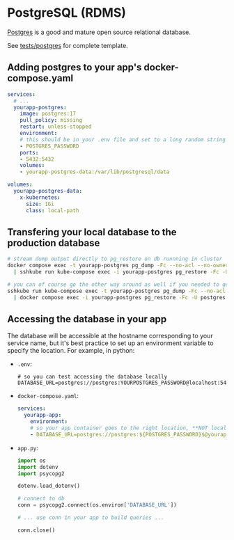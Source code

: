 # PostgreSQL (RDMS)

[Postgres](https://www.postgresql.org/) is a good and mature open source relational database.

See [tests/postgres](https://github.com/MaayanLab/k8s-docs/tree/main/tests/postgres) for complete template.

## Adding postgres to your app's docker-compose.yaml

```yaml
services:
  # ...
  yourapp-postgres:
    image: postgres:17
    pull_policy: missing
    restart: unless-stopped
    environment:
    # this should be in your .env file and set to a long random string
    - POSTGRES_PASSWORD
    ports:
    - 5432:5432
    volumes:
    - yourapp-postgres-data:/var/lib/postgresql/data

volumes:
  yourapp-postgres-data:
    x-kubernetes:
      size: 1Gi
      class: local-path
```

## Transfering your local database to the production database

```bash
# stream dump output directly to pg_restore on db runnning in cluster
docker compose exec -t yourapp-postgres pg_dump -Fc --no-acl --no-owner -U postgres -d postgres \
  | sshkube run kube-compose exec -i yourapp-postgres pg_restore -Fc -U postgres -d postgres

# you can of course go the other way around as well if you needed to get information from production
sshkube run kube-compose exec -t yourapp-postgres pg_dump -Fc --no-acl --no-owner -U postgres -d postgres \
  | docker compose exec -i yourapp-postgres pg_restore -Fc -U postgres -d postgres
```

## Accessing the database in your app

The database will be accessible at the hostname corresponding to your service name, but it's best practice to set up an environment variable to specify the location. For example, in python:

- `.env`:
  ```
  # so you can test accessing the database locally
  DATABASE_URL=postgres://postgres:YOURPOSTGRES_PASSWORD@localhost:5432/postgres
  ```
- `docker-compose.yaml`:
  ```yaml
  services:
    yourapp-app:
      environment:
      # so your app container goes to the right location, **NOT localhost**
      - DATABASE_URL=postgres://postgres:${POSTGRES_PASSWORD}$@yourapp-postgres:5432/postgres
  ```
- `app.py`:
  ```python
  import os
  import dotenv
  import psycopg2

  dotenv.load_dotenv()

  # connect to db
  conn = psycopg2.connect(os.environ['DATABASE_URL'])

  # ... use conn in your app to build queries ...

  conn.close()
  ```

